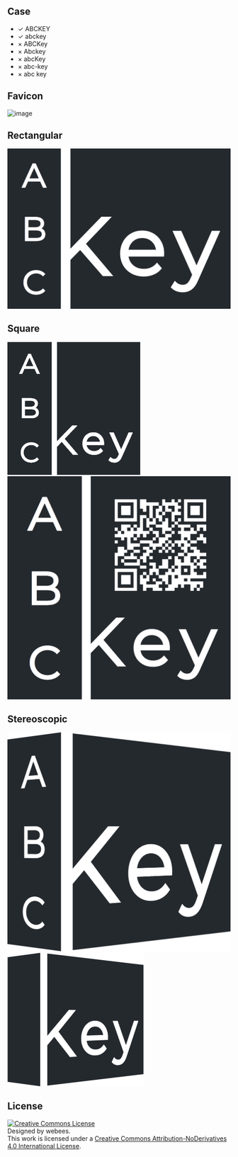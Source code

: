 
## Case

- ✓ ABCKEY
- ✓ abckey
- × ABCKey
- × Abckey
- × abcKey
- × abc-key
- × abc key

## Favicon
![image](logo-favicon.ico)

## Rectangular
![image](logo-rectangular.png)

## Square
![image](logo-square.png)
![image](logo-square-qrcode.png)

## Stereoscopic
![image](logo-stereoscopic.png)
![image](logo-stereoscopic-simplify.png)

## License
<a rel="license" href="http://creativecommons.org/licenses/by-nd/4.0/"><img alt="Creative Commons License" style="border-width:0" src="https://i.creativecommons.org/l/by-nd/4.0/88x31.png" /></a><br />
Designed by webees.<br />
This work is licensed under a <a rel="license" href="http://creativecommons.org/licenses/by-nd/4.0/">Creative Commons Attribution-NoDerivatives 4.0 International License</a>.
